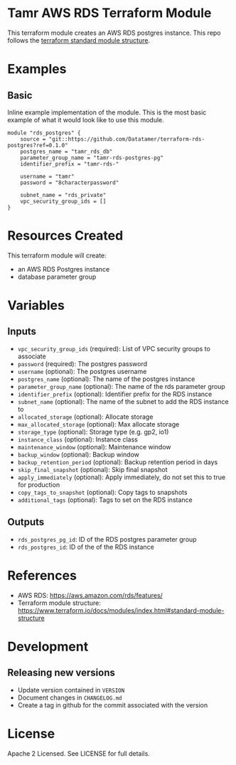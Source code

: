 # Tamr AWS RDS Terraform Module
This terraform module creates an AWS RDS postgres instance.
This repo follows the [terraform standard module structure](https://www.terraform.io/docs/modules/index.html#standard-module-structure).

# Examples
## Basic
Inline example implementation of the module.  This is the most basic example of what it would look like to use this module.
```
module "rds_postgres" {
    source = "git::https://github.com/Datatamer/terraform-rds-postgres?ref=0.1.0"
    postgres_name = "tamr_rds_db"
    parameter_group_name = "tamr-rds-postgres-pg"
    identifier_prefix = "tamr-rds-"

    username = "tamr"
    password = "8characterpassword"

    subnet_name = "rds_private"
    vpc_security_group_ids = []
}
```

# Resources Created
This terraform module will create:
* an AWS RDS Postgres instance
* database parameter group

# Variables
## Inputs
* `vpc_security_group_ids` (required): List of VPC security groups to associate
* `password` (required): The postgres password
* `username` (optional): The postgres username
* `postgres_name` (optional): The name of the postgres instance
* `parameter_group_name` (optional): The name of the rds parameter group
* `identifier_prefix` (optional): Identifier prefix for the RDS instance
* `subnet_name` (optional): The name of the subnet to add the RDS instance to
* `allocated_storage` (optional): Allocate storage
* `max_allocated_storage` (optional): Max allocate storage
* `storage_type` (optional): Storage type (e.g. gp2, io1)
* `instance_class` (optional): Instance class
* `maintenance_window` (optional): Maintenance window
* `backup_window` (optional): Backup window
* `backup_retention_period` (optional): Backup retention period in days
* `skip_final_snapshot` (optional): Skip final snapshot
* `apply_immediately` (optional): Apply immediately, do not set this to true for production
* `copy_tags_to_snapshot` (optional): Copy tags to snapshots
* `additional_tags` (optional): Tags to set on the RDS instance

## Outputs
* `rds_postgres_pg_id`: ID of the RDS postgres parameter group
* `rds_postgres_id`: ID of the of the RDS instance

# References
* AWS RDS: https://aws.amazon.com/rds/features/
* Terraform module structure: https://www.terraform.io/docs/modules/index.html#standard-module-structure

# Development
## Releasing new versions
* Update version contained in `VERSION`
* Document changes in `CHANGELOG.md`
* Create a tag in github for the commit associated with the version

# License
Apache 2 Licensed. See LICENSE for full details.
